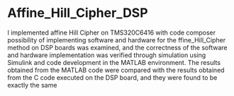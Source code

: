 # Affine_Hill_Cipher_DSP
I implemented affine Hill Cipher on TMS320C6416 with code composer
possibility of implementing software and hardware for the ffine_Hill_Cipher method on DSP boards was examined, and the correctness of the software and hardware implementation was verified through simulation using Simulink and code development in the MATLAB environment. The results obtained from the MATLAB code were compared with the results obtained from the C code executed on the DSP board, and they were found to be exactly the same
